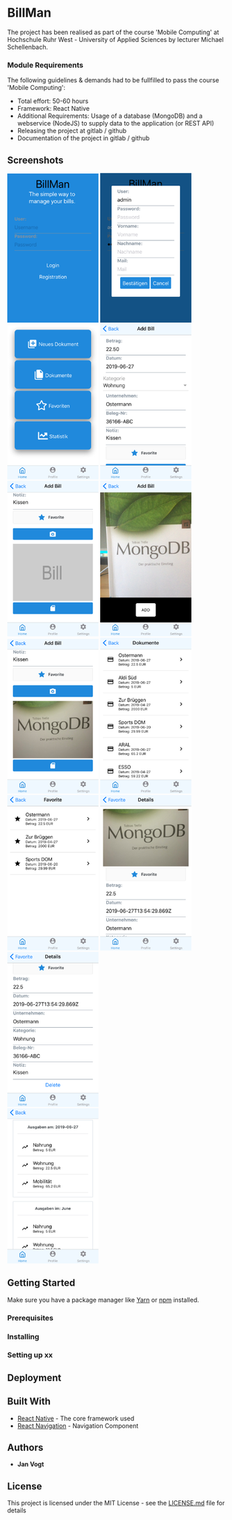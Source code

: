 # BillMan

The project has been realised as part of the course 'Mobile Computing' at Hochschule Ruhr West - University of Applied Sciences
by lecturer Michael Schellenbach. 

### Module Requirements

The following guidelines & demands had to be fullfilled to pass the course 'Mobile Computing':
*  Total effort: 50-60 hours
*  Framework: React Native
*  Additional Requirements: Usage of a database (MongoDB) and a webservice (NodeJS) to supply data to the application (or REST API)
*  Releasing the project at gitlab / github
*  Documentation of the project in gitlab / github

## Screenshots

<img
		width="210"
		alt="Capture 2"
		src="preview/capture2.png">
<img
		width="210"
		alt="Capture 3"
		src="preview/capture3.png">
<img
		width="210"
		alt="Capture 4"
		src="preview/capture4.png">
<img
		width="210"
		alt="Capture 5"
		src="preview/capture5.png">
<img
		width="210"
		alt="Capture 6"
		src="preview/capture6.png">
<img
		width="210"
		alt="Capture 8"
		src="preview/capture8.png">
<img
		width="210"
		alt="Capture 10"
		src="preview/capture10.png">
<img
		width="210"
		alt="Capture 11"
		src="preview/capture11.png">
<img
		width="210"
		alt="Capture 12"
		src="preview/capture12.png">
<img
		width="210"
		alt="Capture 13"
		src="preview/capture13.png">		
<img
		width="210"
		alt="Capture 14"
		src="preview/capture14.png">		
<img
		width="210"
		alt="Capture 15"
		src="preview/capture15.png">		

## Getting Started

Make sure you have a package manager like [Yarn](https://yarnpkg.com/lang/en/) or [npm](https://www.npmjs.com) installed.

### Prerequisites


### Installing


### Setting up xx

## Deployment

## Built With

* [React Native](https://facebook.github.io/react-native/docs/getting-started) - The core framework used
* [React Navigation](https://reactnavigation.org/docs/en/getting-started.html) - Navigation Component

## Authors

* **Jan Vogt** 

## License

This project is licensed under the MIT License - see the [LICENSE.md](LICENSE.md) file for details